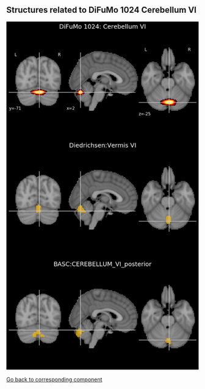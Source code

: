 


## Structures related to DiFuMo 1024 Cerebellum VI

![170](170.jpg "Structures related to DiFuMo 1024 Cerebellum VI")

[Go back to corresponding component](https://parietal-inria.github.io/DiFuMo/1024/html/170.html)